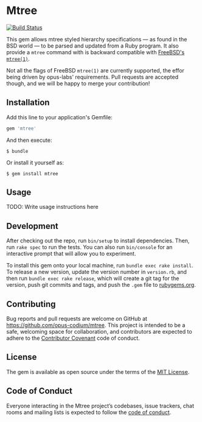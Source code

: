 # Mtree

[![Build Status](https://travis-ci.com/opus-codium/mtree.svg?branch=master)](https://travis-ci.com/opus-codium/mtree)

This gem allows mtree styled hierarchy specifications — as found in the BSD world — to be parsed and updated from a Ruby program.  It also provide a `mtree` command with is backward compatible with [FreeBSD's `mtree(1)`](https://www.freebsd.org/cgi/man.cgi?query=mtree).

Not all the flags of FreeBSD `mtree(1)` are currently supported, the effor being driven by opus-labs' requirements.  Pull requests are accepted though, and we will be happy to merge your contribution!

## Installation

Add this line to your application's Gemfile:

```ruby
gem 'mtree'
```

And then execute:

    $ bundle

Or install it yourself as:

    $ gem install mtree

## Usage

TODO: Write usage instructions here

## Development

After checking out the repo, run `bin/setup` to install dependencies. Then, run `rake spec` to run the tests. You can also run `bin/console` for an interactive prompt that will allow you to experiment.

To install this gem onto your local machine, run `bundle exec rake install`. To release a new version, update the version number in `version.rb`, and then run `bundle exec rake release`, which will create a git tag for the version, push git commits and tags, and push the `.gem` file to [rubygems.org](https://rubygems.org).

## Contributing

Bug reports and pull requests are welcome on GitHub at https://github.com/opus-codium/mtree. This project is intended to be a safe, welcoming space for collaboration, and contributors are expected to adhere to the [Contributor Covenant](http://contributor-covenant.org) code of conduct.

## License

The gem is available as open source under the terms of the [MIT License](https://opensource.org/licenses/MIT).

## Code of Conduct

Everyone interacting in the Mtree project’s codebases, issue trackers, chat rooms and mailing lists is expected to follow the [code of conduct](https://github.com/smortex/mtree/blob/master/CODE_OF_CONDUCT.md).
